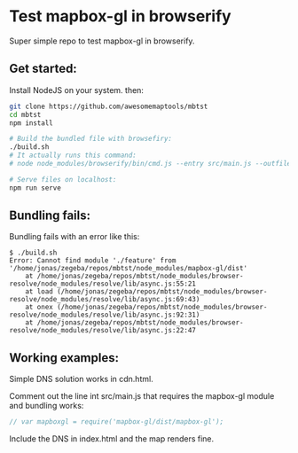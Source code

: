 # Test mapbox-gl in browserify

Super simple repo to test mapbox-gl in browserify.

## Get started:
Install NodeJS on your system. then:
```bash
git clone https://github.com/awesomemaptools/mbtst
cd mbtst
npm install

# Build the bundled file with browsefiry:
./build.sh 
# It actually runs this command:
# node node_modules/browserify/bin/cmd.js --entry src/main.js --outfile dist/build.js

# Serve files on localhost:
npm run serve
```

## Bundling fails:
Bundling fails with an error like this:
```
$ ./build.sh 
Error: Cannot find module './feature' from '/home/jonas/zegeba/repos/mbtst/node_modules/mapbox-gl/dist'
    at /home/jonas/zegeba/repos/mbtst/node_modules/browser-resolve/node_modules/resolve/lib/async.js:55:21
    at load (/home/jonas/zegeba/repos/mbtst/node_modules/browser-resolve/node_modules/resolve/lib/async.js:69:43)
    at onex (/home/jonas/zegeba/repos/mbtst/node_modules/browser-resolve/node_modules/resolve/lib/async.js:92:31)
    at /home/jonas/zegeba/repos/mbtst/node_modules/browser-resolve/node_modules/resolve/lib/async.js:22:47
```

## Working examples:
Simple DNS solution works in cdn.html.

Comment out the line int src/main.js that requires the mapbox-gl module and bundling works:
```js
// var mapboxgl = require('mapbox-gl/dist/mapbox-gl');
```
Include the DNS in index.html and the map renders fine.
